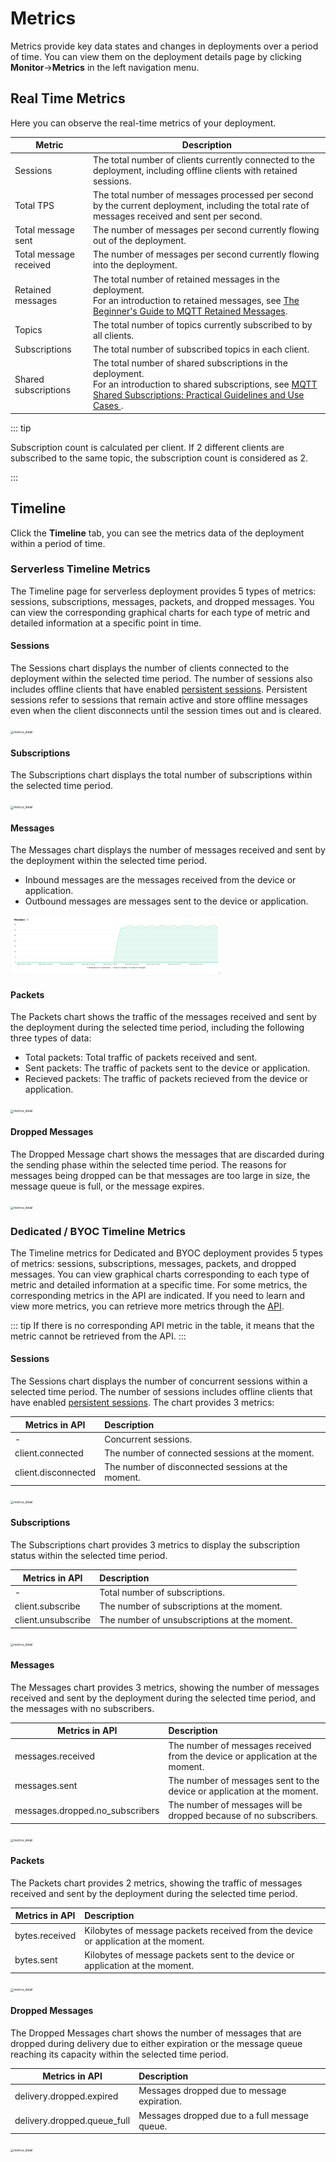 # Metrics

Metrics provide key data states and changes in deployments over a period of time. You can view them on the deployment details page by clicking **Monitor**->**Metrics** in the left navigation menu.

## Real Time Metrics

Here you can observe the real-time metrics of your deployment.

| Metric                 | Description                                                  |
| ---------------------- | ------------------------------------------------------------ |
| Sessions               | The total number of clients currently connected to the deployment, including offline clients with retained sessions. |
| Total TPS              | The total number of messages processed per second by the current deployment, including the total rate of messages received and sent per second. |
| Total message sent     | The number of messages per second currently flowing out of the deployment. |
| Total message received | The number of messages per second currently flowing into the deployment. |
| Retained messages      | The total number of retained messages in the deployment. <br>For an introduction to retained messages, see [The Beginner's Guide to MQTT Retained Messages](https://www.emqx.com/blog/mqtt5-features-retain-message). |
| Topics                 | The total number of topics currently subscribed to by all clients. |
| Subscriptions          | The total number of subscribed topics in each client.        |
| Shared subscriptions   | The total number of shared subscriptions in the deployment. <br>For an introduction to shared subscriptions, see [MQTT Shared Subscriptions: Practical Guidelines and Use Cases ](https://www.emqx.com/blog/introduction-to-mqtt5-protocol-shared-subscription). |

::: tip

Subscription count is calculated per client. If 2 different clients are subscribed to the same topic, the subscription count is considered as 2. 

:::

## Timeline

CIick the **Timeline** tab, you can see the metrics data of the deployment within a period of time.

### Serverless Timeline Metrics

The Timeline page for serverless deployment provides 5 types of metrics: sessions, subscriptions, messages, packets, and dropped messages. You can view the corresponding graphical charts for each type of metric and detailed information at a specific point in time.


#### Sessions
The Sessions chart displays the number of clients connected to the deployment within the selected time period. The number of sessions also includes offline clients that have enabled [persistent sessions](https://www.emqx.com/en/blog/mqtt-session). Persistent sessions refer to sessions that remain active and store offline messages even when the client disconnects until the session times out and is cleared.

<img src="./_assets/metric_serverless_1.png" alt="metrics_detail" style="zoom: 33%;" />

#### Subscriptions

The Subscriptions chart displays the total number of subscriptions within the selected time period.

<img src="./_assets/metric_serverless_2.png" alt="metrics_detail" style="zoom: 33%;" />


#### Messages
The Messages chart displays the number of messages received and sent by the deployment within the selected time period.

- Inbound messages are the messages received from the device or application.
- Outbound messages are messages sent to the device or application.

<img src="./_assets/metric_serverless_3.png" alt="metrics_detail" style="zoom: 33%;" />


#### Packets

The Packets chart shows the traffic of the messages received and sent by the deployment during the selected time period, including the following three types of data:

- Total packets: Total traffic of packets received and sent.
- Sent packets: The traffic of packets sent to the device or application.
- Recieved packets: The traffic of packets recieved from the device or application.

<img src="./_assets/metric_serverless_4.png" alt="metrics_detail" style="zoom: 33%;" />


#### Dropped Messages

The Dropped Message chart shows the messages that are discarded during the sending phase within the selected time period. The reasons for messages being dropped can be that messages are too large in size, the message queue is full, or the message expires. 

<img src="./_assets/metric_serverless_5.png" alt="metrics_detail" style="zoom: 33%;" />


### Dedicated / BYOC Timeline Metrics

The Timeline metrics for Dedicated and BYOC deployment provides 5 types of metrics: sessions, subscriptions, messages, packets, and dropped messages. You can view graphical charts corresponding to each type of metric and detailed information at a specific time. For some metrics, the corresponding metrics in the API are indicated. If you need to learn and view more metrics, you can retrieve more metrics through the [API](https://docs.emqx.com/en/cloud/latest/api/dedicated.html#tag/Metrics).

::: tip
If there is no corresponding API metric in the table, it means that the metric cannot be retrieved from the API.
:::


#### Sessions
The Sessions chart displays the number of concurrent sessions within a selected time period. The number of sessions includes offline clients that have enabled [persistent sessions](https://www.emqx.com/en/blog/mqtt-session). The chart provides 3 metrics:


|Metrics in API       |   Description                                   |
| ----------------- | :--------------------------------------- |
| - | Concurrent sessions. |
| client.connected | The number of connected sessions at the moment.             |
| client.disconnected | The number of disconnected sessions at the moment.   |


<img src="./_assets/metric_dedicated_1.png" alt="metrics_detail" style="zoom: 33%;" />

#### Subscriptions
The Subscriptions chart provides 3 metrics to display the subscription status within the selected time period.

|Metrics in API       |   Description                                   |
| ----------------- | :--------------------------------------- |
| - | Total number of subscriptions. |
| client.subscribe | The number of subscriptions at the moment.        |
| client.unsubscribe | The number of unsubscriptions at the moment.  |

<img src="./_assets/metric_dedicated_2.png" alt="metrics_detail" style="zoom: 33%;" />

#### Messages

The Messages chart provides 3 metrics, showing the number of messages received and sent by the deployment during the selected time period, and the messages with no subscribers.

|Metrics in API       |   Description                                   |
| ----------------- | :--------------------------------------- |
| messages.received | The number of messages received from the device or application at the moment.         |
| messages.sent | The number of messages sent to the device or application at the moment. |
| messages.dropped.no_subscribers | The number of messages will be dropped because of no subscribers. |

<img src="./_assets/metric_dedicated_3.png" alt="metrics_detail" style="zoom: 33%;" />

#### Packets
The Packets chart provides 2 metrics, showing the traffic of messages received and sent by the deployment during the selected time period.

| Metrics in API   | Description                  |
| ------------------ | :--------------------------- |
| bytes.received    | Kilobytes of message packets received from the device or application at the moment. |
| bytes.sent | Kilobytes of message packets sent to the device or application at the moment. |

<img src="./_assets/metric_dedicated_4.png" alt="metrics_detail" style="zoom: 33%;" />

#### Dropped Messages

The Dropped Messages chart shows the number of messages that are dropped during delivery due to either expiration or the message queue reaching its capacity within the selected time period.

| Metrics in API   | Description                  |
| ------------------ | :--------------------------- |
| delivery.dropped.expired  | Messages dropped due to message expiration. |
| delivery.dropped.queue_full | Messages dropped due to a full message queue. |

<img src="./_assets/metric_dedicated_5.png" alt="metrics_detail" style="zoom: 33%;" />

